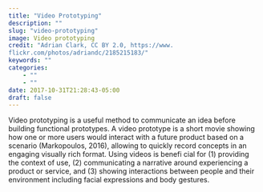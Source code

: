 ```yaml
---
title: "Video Prototyping"
description: ""
slug: "video-prototyping"
image: Video prototyping
credit: "Adrian Clark, CC BY 2.0, https://www.flickr.com/photos/adriandc/2185215183/"
keywords: ""
categories:
    - ""
    - ""
date: 2017-10-31T21:28:43-05:00
draft: false
---
```


Video prototyping is a useful method to communicate an idea before building functional prototypes. A video prototype is a short movie showing how one or more users would interact with a future product based on a scenario (Markopoulos, 2016), allowing to quickly record concepts in an engaging visually rich format. Using videos is benefi cial for (1) providing the context of use, (2) communicating a narrative around experiencing a product or service, and (3) showing interactions between people and their environment including facial expressions and body gestures.
